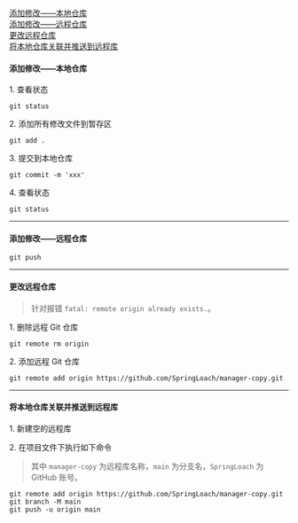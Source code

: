 [添加修改——本地仓库](#添加修改——本地仓库)  
[添加修改——远程仓库](#添加修改——远程仓库)  
[更改远程仓库](#更改远程仓库)  
[将本地仓库关联并推送到远程库](#将本地仓库关联并推送到远程库)  


#### 添加修改——本地仓库

1\. 查看状态
```
git status
```

2\. 添加所有修改文件到暂存区
```
git add .
```

3\. 提交到本地仓库
```
git commit -m 'xxx'
```

4\. 查看状态
```
git status
```

----

#### 添加修改——远程仓库

```
git push
```

----

#### 更改远程仓库  
> 针对报错 `fatal: remote origin already exists.`。  

1\. 删除远程 Git 仓库
```
git remote rm origin
```

2\. 添加远程 Git 仓库
```
git remote add origin https://github.com/SpringLoach/manager-copy.git
```

----

#### 将本地仓库关联并推送到远程库

1\. 新建空的远程库

2\. 在项目文件下执行如下命令
> 其中 `manager-copy` 为远程库名称，`main` 为分支名，`SpringLoach` 为 GitHub 账号。  
```
git remote add origin https://github.com/SpringLoach/manager-copy.git
git branch -M main
git push -u origin main
```
